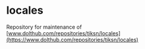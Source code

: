 # locales

Repository for maintenance of [www.dolthub.com/repositories/tiksn/locales](https://www.dolthub.com/repositories/tiksn/locales)
